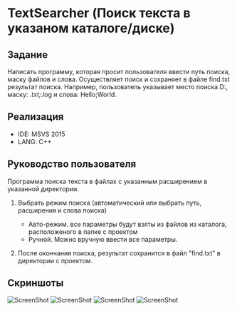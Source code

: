 # TextSearcher (Поиск текста в указаном каталоге/диске)

## Задание
Написать программу, которая просит пользователя ввести путь поиска, маску файлов и слова.
Осуществляет поиск и сохраняет в файле find.txt результат поиска.
Например, пользователь указывает место поиска D:\, маску: *.txt;*.log и слова: Hello;World.

## Реализация
* IDE: MSVS 2015
* LANG: C++

## Руководство пользователя
Программа поиска текста в файлах с указанным расширением в указанной директории.

1. Выбрать режим поиска (автоматический или выбрать путь, расширения и слова поиска)
   * Авто-режим. все параметры будут взяты из файлов из каталога, расположеного в папке с проектом
   * Ручной. Можно вручную ввести все параметры.

2. После окончания поиска, результат сохранится в файл "find.txt" в директории с проектом.

## Скриншоты
![ScreenShot](https://raw.github.com/insendend/TextSearcher/master/hmSearch/screenshots/scrn1.jpg)
![ScreenShot](https://raw.github.com/insendend/TextSearcher/master/hmSearch/screenshots/scrn2.jpg)
![ScreenShot](https://raw.github.com/insendend/TextSearcher/master/hmSearch/screenshots/scrn3.jpg)
![ScreenShot](https://raw.github.com/insendend/TextSearcher/master/hmSearch/screenshots/scrn4.jpg)
